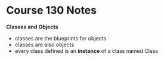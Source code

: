 # Course 130 Notes

**Classes and Objects**

* classes are the blueprints for objects
* classes are also objects
* every class defined is an __**instance**__ of a class named Class